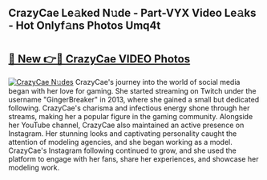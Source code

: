 ## CrazyCae Le𝚊ked N𝚞de - Part-VYX Video Le𝚊ks - Hot Onlyf𝚊ns Photos Umq4t

# <h2><a href="http://ac30850.deff.icu/?id=CrazyCae">🔗 New 👉🔴 CrazyCae VIDEO Photos</a></h2>

[![CrazyCae N𝚞des](https://i.imgur.com/rIISA9y.gif)](http://ac30850.deff.icu/?id=CrazyCae)
CrazyCae's journey into the world of social media began with her love for gaming. She started streaming on Twitch under the username "GingerBreaker" in 2013, where she gained a small but dedicated following. CrazyCae's charisma and infectious energy shone through her streams, making her a popular figure in the gaming community. Alongside her YouTube channel, CrazyCae also maintained an active presence on Instagram. Her stunning looks and captivating personality caught the attention of modeling agencies, and she began working as a model. CrazyCae's Instagram following continued to grow, and she used the platform to engage with her fans, share her experiences, and showcase her modeling work.
